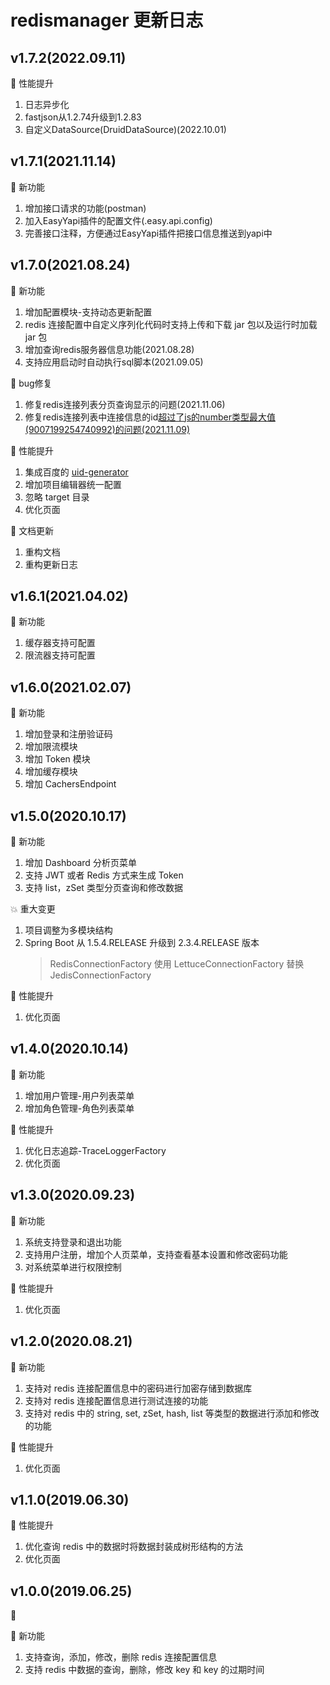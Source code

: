 # redismanager 更新日志

## v1.7.2(2022.09.11)

🏃‍ 性能提升

1. 日志异步化
2. fastjson从1.2.74升级到1.2.83
3. 自定义DataSource(DruidDataSource)(2022.10.01)

## v1.7.1(2021.11.14)

🚀 新功能

1. 增加接口请求的功能(postman)
2. 加入EasyYapi插件的配置文件(.easy.api.config)
3. 完善接口注释，方便通过EasyYapi插件把接口信息推送到yapi中

## v1.7.0(2021.08.24)

🚀 新功能

1. 增加配置模块-支持动态更新配置
2. redis 连接配置中自定义序列化代码时支持上传和下载 jar 包以及运行时加载 jar 包
3. 增加查询redis服务器信息功能(2021.08.28)
4. 支持应用启动时自动执行sql脚本(2021.09.05)

🐛 bug修复

1. 修复redis连接列表分页查询显示的问题(2021.11.06)
2. 修复redis连接列表中连接信息的id[超过了js的number类型最大值(9007199254740992)的问题(2021.11.09)](https://blog.csdn.net/sunmerZeal/article/details/80844843)

[comment]: <> (💥 重大变更)

[comment]: <> (1. 废弃**分支版本管理**，更改为使用 tag 记录发行版本)

[comment]: <> (2. 项目以 dev 作为开发分支，master 为稳定主干分支)

🏃‍ 性能提升

1. 集成百度的 [uid-generator](https://github.com/baidu/uid-generator/)
2. 增加项目编辑器统一配置
3. 忽略 target 目录
4. 优化页面

📝 文档更新

1. 重构文档
2. 重构更新日志

## v1.6.1(2021.04.02)

🚀 新功能

1. 缓存器支持可配置
2. 限流器支持可配置

## v1.6.0(2021.02.07)

🚀 新功能

1. 增加登录和注册验证码
2. 增加限流模块
3. 增加 Token 模块
4. 增加缓存模块
5. 增加 CachersEndpoint

## v1.5.0(2020.10.17)

🚀 新功能

1. 增加 Dashboard 分析页菜单
2. 支持 JWT 或者 Redis 方式来生成 Token
3. 支持 list，zSet 类型分页查询和修改数据

💥 重大变更

1. 项目调整为多模块结构
2. Spring Boot 从 1.5.4.RELEASE 升级到 2.3.4.RELEASE 版本  
    > RedisConnectionFactory 使用 LettuceConnectionFactory 替换 JedisConnectionFactory  

🏃‍ 性能提升

1. 优化页面

## v1.4.0(2020.10.14)

🚀 新功能

1. 增加用户管理-用户列表菜单
2. 增加角色管理-角色列表菜单

🏃‍ 性能提升

1. 优化日志追踪-TraceLoggerFactory
2. 优化页面

## v1.3.0(2020.09.23)

🚀 新功能

1. 系统支持登录和退出功能
2. 支持用户注册，增加个人页菜单，支持查看基本设置和修改密码功能
3. 对系统菜单进行权限控制

🏃‍ 性能提升

1. 优化页面

## v1.2.0(2020.08.21)

🚀 新功能

1. 支持对 redis 连接配置信息中的密码进行加密存储到数据库
2. 支持对 redis 连接配置信息进行测试连接的功能
3. 支持对 redis 中的 string, set, zSet, hash, list 等类型的数据进行添加和修改的功能

🏃‍ 性能提升

1. 优化页面

## v1.1.0(2019.06.30)

🏃‍ 性能提升

1. 优化查询 redis 中的数据时将数据封装成树形结构的方法
2. 优化页面

## v1.0.0(2019.06.25)

🎉 

🚀 新功能

1. 支持查询，添加，修改，删除 redis 连接配置信息
2. 支持 redis 中数据的查询，删除，修改 key 和 key 的过期时间